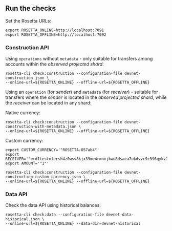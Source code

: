 ## Run the checks

Set the Rosetta URLs:

```
export ROSETTA_ONLINE=http://localhost:7091
export ROSETTA_OFFLINE=http://localhost:7092
```

### Construction API

Using `operations` without `metadata` - only suitable for transfers among accounts within the _observed projected shard_:

```
rosetta-cli check:construction --configuration-file devnet-construction.json \
--online-url=${ROSETTA_ONLINE} --offline-url=${ROSETTA_OFFLINE}
```

Using an `operation` (for _sender_) and `metadata` (for _receiver_) - suitable for transfers where the _sender_ is located in the _observed projected shard_, while the _receiver_ can be located in any shard:

Native currency:

```
rosetta-cli check:construction --configuration-file devnet-construction-with-metadata.json \
--online-url=${ROSETTA_ONLINE} --offline-url=${ROSETTA_OFFLINE}
```

Custom currency:

```
export CUSTOM_CURRENCY='"ROSETTA-057ab4"'
export RECEIVER='"erd1testnlersh4z0wsv8kjx39me4rmnvjkwu8dsaea7ukdvvc9z396qykv7z7"'
export AMOUNT='"1"'

rosetta-cli check:construction --configuration-file devnet-construction-custom-currency.json \
--online-url=${ROSETTA_ONLINE} --offline-url=${ROSETTA_OFFLINE}
```

### Data API

Check the data API using historical balances:

```
rosetta-cli check:data --configuration-file devnet-data-historical.json \
--online-url=${ROSETTA_ONLINE} --data-dir=devnet-historical
```
